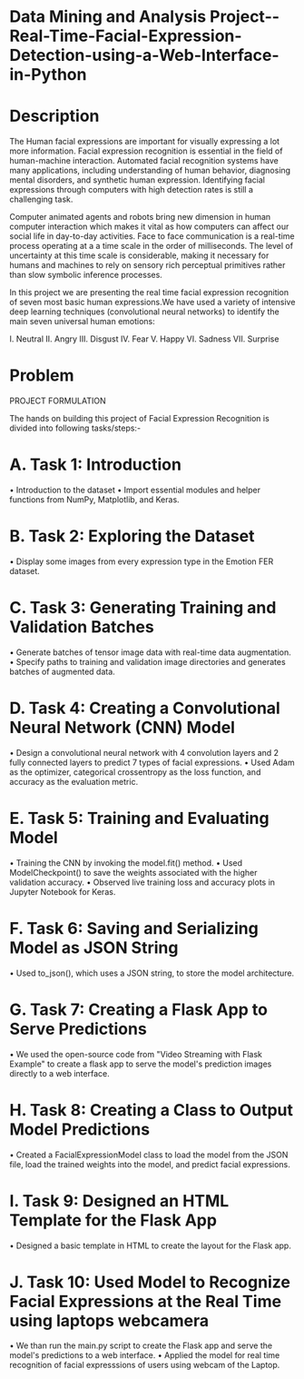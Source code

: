 # Data Mining and Analysis Project--Real-Time-Facial-Expression-Detection-using-a-Web-Interface-in-Python
# Description
The Human facial expressions are important for visually expressing a lot more information. Facial expression recognition is essential in the field of human-machine interaction. Automated facial recognition systems have many applications, including understanding of human behavior, diagnosing mental disorders, and synthetic human expression. Identifying facial expressions through computers with high detection rates is still a challenging task.

Computer animated agents and robots bring new dimension in human computer interaction which makes it vital as how computers can affect our social life in day-to-day activities. Face to face communication is a real-time process operating at a a time scale in the order of milliseconds. The level of uncertainty at this time scale is considerable, making it necessary for humans and machines to rely on sensory rich perceptual primitives rather than slow symbolic inference processes.

In this project we are presenting the real time facial expression recognition of seven most basic human expressions.We have used a variety of intensive deep learning techniques (convolutional neural networks) to identify the main seven universal human emotions: 

I. Neutral II. Angry III. Disgust IV. Fear V. Happy VI. Sadness VII. Surprise

# Problem

PROJECT FORMULATION 

The hands on building this project of Facial Expression Recognition is divided into following tasks/steps:-

# A.	Task 1: Introduction 
•	Introduction to the dataset
•	Import essential modules and helper functions from NumPy, Matplotlib, and Keras.

# B.	Task 2: Exploring the Dataset
•	Display some images from every expression type in the Emotion FER dataset.

# C.	Task 3: Generating Training and Validation Batches
•	Generate batches of tensor image data with real-time data augmentation.
•	Specify paths to training and validation image directories and generates batches of augmented data.

# D.	Task 4: Creating a Convolutional Neural Network (CNN) Model
•	Design a convolutional neural network with 4 convolution layers and 2 fully connected layers to predict 7 types of facial expressions.
•	Used Adam as the optimizer, categorical crossentropy as the loss function, and accuracy as the evaluation metric.

# E.	Task 5: Training and Evaluating Model
•	Training the CNN by invoking the model.fit() method.
•	Used ModelCheckpoint() to save the weights associated with the higher validation accuracy.
•	Observed live training loss and accuracy plots in Jupyter Notebook for Keras.

# F.	Task 6: Saving and Serializing Model as JSON String
•	Used to_json(), which uses a JSON string, to store the model architecture.

# G.	Task 7: Creating a Flask App to Serve Predictions
•	We used the open-source code from "Video Streaming with Flask Example" to create a flask app to serve the model's prediction images directly to a web interface.

# H.	Task 8: Creating a Class to Output Model Predictions
•	Created a FacialExpressionModel class to load the model from the JSON file, load the trained weights into the model, and predict facial expressions.

# I.	Task 9: Designed an HTML Template for the Flask App
•	Designed a basic template in HTML to create the layout for the Flask app.

# J.	Task 10: Used Model to Recognize Facial Expressions at the Real Time using laptops webcamera
•	We than run the main.py script to create the Flask app and serve the model's predictions to a web interface.
•	Applied the model for real time recognition of facial expresssions of users using webcam of the Laptop.


